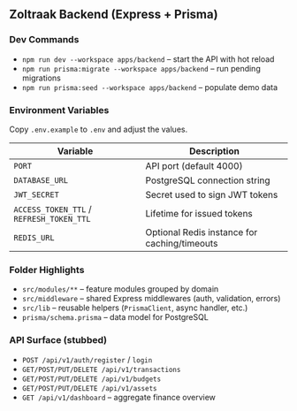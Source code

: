 ## Zoltraak Backend (Express + Prisma)

### Dev Commands
- `npm run dev --workspace apps/backend` – start the API with hot reload
- `npm run prisma:migrate --workspace apps/backend` – run pending migrations
- `npm run prisma:seed --workspace apps/backend` – populate demo data

### Environment Variables
Copy `.env.example` to `.env` and adjust the values.

| Variable | Description |
| --- | --- |
| `PORT` | API port (default 4000) |
| `DATABASE_URL` | PostgreSQL connection string |
| `JWT_SECRET` | Secret used to sign JWT tokens |
| `ACCESS_TOKEN_TTL` / `REFRESH_TOKEN_TTL` | Lifetime for issued tokens |
| `REDIS_URL` | Optional Redis instance for caching/timeouts |

### Folder Highlights
- `src/modules/**` – feature modules grouped by domain
- `src/middleware` – shared Express middlewares (auth, validation, errors)
- `src/lib` – reusable helpers (`PrismaClient`, async handler, etc.)
- `prisma/schema.prisma` – data model for PostgreSQL

### API Surface (stubbed)
- `POST /api/v1/auth/register` / `login`
- `GET/POST/PUT/DELETE /api/v1/transactions`
- `GET/POST/PUT/DELETE /api/v1/budgets`
- `GET/POST/PUT/DELETE /api/v1/assets`
- `GET /api/v1/dashboard` – aggregate finance overview
